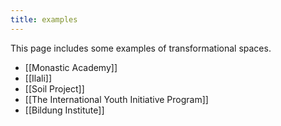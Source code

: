 ```yaml
---
title: examples
---
```


This page includes some examples of transformational spaces. 

- [[Monastic Academy]]
- [[Ilali]]
- [[Soil Project]]
- [[The International Youth Initiative Program]]
- [[Bildung Institute]]
